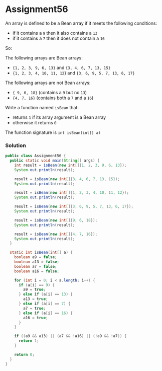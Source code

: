 # Assignment56

An array is defined to be a Bean array if it meets the following conditions:

* if it contains a `9` then it also contains a `13`
* if it contains a `7` then it does not contain a `16`

So:

The following arrays are Bean arrays:

* `{1, 2, 3, 9, 6, 13}` and `{3, 4, 6, 7, 13, 15}`
* `{1, 2, 3, 4, 10, 11, 12`} and `{3, 6, 9, 5, 7, 13, 6, 17}`

The following arrays are not Bean arrays:

* `{ 9, 6, 18}` (contains a `9` but no `13`)
* `{4, 7, 16}` (contains both a `7` and a `16`)

Write a function named `isBean` that:

* returns `1` if its array argument is a Bean array
* otherwise it returns `0`

The function signature is `int isBean(int[] a)`

### Solution

```java
public class Assignment56 {
  public static void main(String[] args) {
    int result = isBean(new int[]{1, 2, 3, 9, 6, 13});
    System.out.println(result);

    result = isBean(new int[]{3, 4, 6, 7, 13, 15});
    System.out.println(result);

    result = isBean(new int[]{1, 2, 3, 4, 10, 11, 12});
    System.out.println(result);

    result = isBean(new int[]{3, 6, 9, 5, 7, 13, 6, 17});
    System.out.println(result);

    result = isBean(new int[]{9, 6, 18});
    System.out.println(result);

    result = isBean(new int[]{4, 7, 16});
    System.out.println(result);
  }

  static int isBean(int[] a) {
    boolean a9 = false;
    boolean a13 = false;
    boolean a7 = false;
    boolean a16 = false;

    for (int i = 0; i < a.length; i++) {
      if (a[i] == 9) {
        a9 = true;
      } else if (a[i] == 13) {
        a13 = true;
      } else if (a[i] == 7) {
        a7 = true;
      } else if (a[i] == 16) {
        a16 = true;
      }
    }

    if ((a9 && a13) || (a7 && !a16) || (!a9 && !a7)) {
      return 1;
    }

    return 0;
  }
}
```

